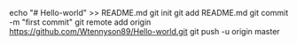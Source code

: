 echo "# Hello-world" >> README.md
git init
git add README.md
git commit -m "first commit"
git remote add origin https://github.com/Wtennyson89/Hello-world.git
git push -u origin master
